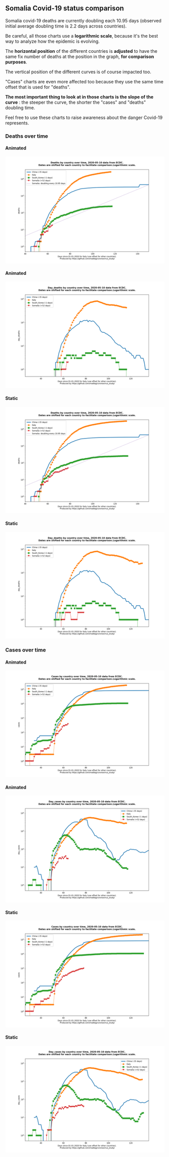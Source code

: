 ## Somalia Covid-19 status comparison 

Somalia covid-19 deaths are currently doubling each 10.95 days (observed initial average doubling time is 2.2 days across countries).



Be careful, all those charts use a **logarithmic scale**, because it's the best way to analyze how the epidemic is evolving.
 
The **horizontal position** of the different countries is **adjusted** to have the same fix number of deaths at the position in the graph, **for comparison purposes**.

The vertical position of the different curves is of course impacted too.

"Cases" charts are even more affected too because they use the same time offset that is used for "deaths".

**The most important thing to look at in those charts is the slope of the curve** : the steeper the curve, the shorter the "cases" and "deaths" doubling time.

Feel free to use these charts to raise awareness about the danger Covid-19 represents. 


 
### Deaths over time
 
#### Animated
![Somalia covid-19 deaths animated chart](https://raw.githubusercontent.com/madlag/coronavirus_study/master/notebooks/graphs/2020-05-10/countries/Somalia/2020-05-10_Somalia_deaths.gif "Somalia covid-19 deaths animated chart")   
 
#### Animated
![Somalia covid-19 daily deaths animated chart](https://raw.githubusercontent.com/madlag/coronavirus_study/master/notebooks/graphs/2020-05-10/countries/Somalia/2020-05-10_Somalia_day_deaths.gif "Somalia covid-19 day_deaths animated chart")   
 
#### Static
![Somalia covid-19 deaths static chart](https://raw.githubusercontent.com/madlag/coronavirus_study/master/notebooks/graphs/2020-05-10/countries/Somalia/2020-05-10_Somalia_deaths.png "Somalia covid-19 deaths static chart")   
 
#### Static
![Somalia covid-19 daily deaths static chart](https://raw.githubusercontent.com/madlag/coronavirus_study/master/notebooks/graphs/2020-05-10/countries/Somalia/2020-05-10_Somalia_day_deaths.png "Somalia covid-19 day_deaths static chart")   

 
### Cases over time
 
#### Animated
![Somalia covid-19 cases animated chart](https://raw.githubusercontent.com/madlag/coronavirus_study/master/notebooks/graphs/2020-05-10/countries/Somalia/2020-05-10_Somalia_cases.gif "Somalia covid-19 cases animated chart")   
 
#### Animated
![Somalia covid-19 daily cases animated chart](https://raw.githubusercontent.com/madlag/coronavirus_study/master/notebooks/graphs/2020-05-10/countries/Somalia/2020-05-10_Somalia_day_cases.gif "Somalia covid-19 day_cases animated chart")   
 
#### Static
![Somalia covid-19 cases static chart](https://raw.githubusercontent.com/madlag/coronavirus_study/master/notebooks/graphs/2020-05-10/countries/Somalia/2020-05-10_Somalia_cases.png "Somalia covid-19 cases static chart")   
 
#### Static
![Somalia covid-19 daily cases static chart](https://raw.githubusercontent.com/madlag/coronavirus_study/master/notebooks/graphs/2020-05-10/countries/Somalia/2020-05-10_Somalia_day_cases.png "Somalia covid-19 day_cases static chart")   

